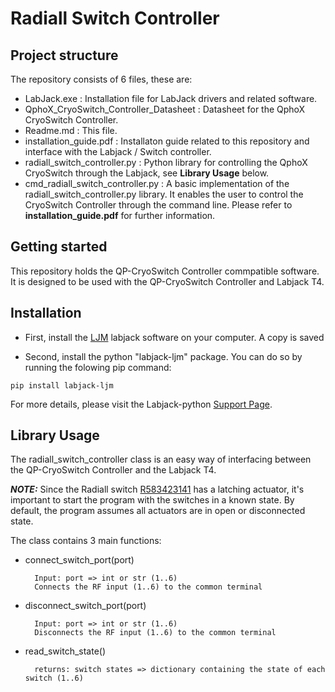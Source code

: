 # Radiall Switch Controller

## Project structure
The repository consists of 6 files, these are:
- LabJack.exe : Installation file for LabJack drivers and related software.
- QphoX_CryoSwitch_Controller_Datasheet : Datasheet for the QphoX CryoSwitch Controller.
- Readme.md : This file.
- installation_guide.pdf : Installaton guide related to this repository and interface with the Labjack / Switch controller.
- radiall_switch_controller.py : Python library for controlling the QphoX CryoSwitch through the Labjack, see **Library Usage** below.
- cmd_radiall_switch_controller.py : A basic implementation of the radiall_switch_controller.py library. It enables the user to control the CryoSwitch Controller through the command line. Please refer to **installation_guide.pdf** for further information.


## Getting started

This repository holds the QP-CryoSwitch Controller commpatible software. It is designed to be used with the QP-CryoSwitch Controller and Labjack T4.


## Installation
- First, install the [LJM](https://labjack.com/support/software/installers/ljm) labjack software on your computer. A copy is saved 

- Second, install the python "labjack-ljm" package. You can do so by running the folowing pip command:

```
pip install labjack-ljm 
```
For more details, please visit the Labjack-python [Support Page](https://labjack.com/support/software/examples/ljm/python).

## Library Usage

The radiall_switch_controller class is an easy way of interfacing between the QP-CryoSwitch Controller and the Labjack T4.

**_NOTE:_** Since the Radiall switch [R583423141](https://www.radiall.com/cryogenic-sp6t-ramses-sma-18ghz-latching-28vdc-d-sub-male-connector-bipolar-actuator-command-r583423141.html) has a latching actuator, it's important to start the program with the switches in a known state. By default, the program assumes all actuators are in open or disconnected state.


The class contains 3 main functions:
- connect_switch_port(port) 

        Input: port => int or str (1..6)
        Connects the RF input (1..6) to the common terminal

- disconnect_switch_port(port) 

        Input: port => int or str (1..6)
        Disconnects the RF input (1..6) to the common terminal

- read_switch_state() 

        returns: switch states => dictionary containing the state of each switch (1..6) 
